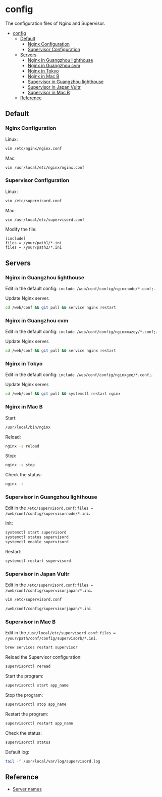 # config

The configuration files of Nginx and Supervisor.

- [config](#config)
  - [Default](#default)
    - [Nginx Configuration](#nginx-configuration)
    - [Supervisor Configuration](#supervisor-configuration)
  - [Servers](#servers)
    - [Nginx in Guangzhou lighthouse](#nginx-in-guangzhou-lighthouse)
    - [Nginx in Guangzhou cvm](#nginx-in-guangzhou-cvm)
    - [Nginx in Tokyo](#nginx-in-tokyo)
    - [Nginx in Mac B](#nginx-in-mac-b)
    - [Supervisor in Guangzhou lighthouse](#supervisor-in-guangzhou-lighthouse)
    - [Supervisor in Japan Vultr](#supervisor-in-japan-vultr)
    - [Supervisor in Mac B](#supervisor-in-mac-b)
  - [Reference](#reference)

## Default

### Nginx Configuration

Linux:

```bash
vim /etc/nginx/nginx.conf
```

Mac:

```bash
vim /usr/local/etc/nginx/nginx.conf
```

### Supervisor Configuration

Linux:

```bash
vim /etc/supervisord.conf
```

Mac:

```bash
vim /usr/local/etc/supervisord.conf
```

Modify the file:

```text
[include]
files = /your/path1/*.ini
files = /your/path2/*.ini
```

## Servers

### Nginx in Guangzhou lighthouse

Edit in the default config: `include /web/conf/config/nginxnode/*.conf;`.

Update Nginx server.

```bash
cd /web/conf && git pull && service nginx restart
```

### Nginx in Guangzhou cvm

Edit in the default config: `include /web/conf/config/nginxmazey/*.conf;`.

Update Nginx server.

```bash
cd /web/conf && git pull && service nginx restart
```

### Nginx in Tokyo

Edit in the default config: `include /web/conf/config/nginxgee/*.conf;`.

Update Nginx server.

```bash
cd /web/conf && git pull && systemctl restart nginx
```

### Nginx in Mac B

Start:

```bash
/usr/local/bin/nginx
```

Reload:

```bash
nginx -s reload
```

Stop:

```bash
nginx -s stop
```

Check the status:

```bash
nginx -t
```

### Supervisor in Guangzhou lighthouse

Edit in the `/etc/supervisord.conf`: `files = /web/conf/config/supervisornode/*.ini`.

Init:

```bash
systemctl start supervisord
systemctl status supervisord
systemctl enable supervisord
```

Restart:

```bash
systemctl restart supervisord
```

### Supervisor in Japan Vultr

Edit in the `/etc/supervisord.conf`: `files = /web/conf/config/supervisorjapan/*.ini`.

```bash
vim /etc/supervisord.conf

/web/conf/config/supervisorjapan/*.ini
```

### Supervisor in Mac B

Edit in the `/usr/local/etc/supervisord.conf`: `files = /your/path/conf/config/supervisorb/*.ini`.

```bash
brew services restart supervisor
```

Reload the Supervisor configuration:

```bash
supervisorctl reread
```

Start the program:

```bash
supervisorctl start app_name
```

Stop the program:

```bash
supervisorctl stop app_name
```

Restart the program:

```bash
supervisorctl restart app_name
```

Check the status:

```bash
supervisorctl status
```

Default log:

```bash
tail -f /usr/local/var/log/supervisord.log
```

## Reference

- [Server names](http://nginx.org/en/docs/http/server_names.html)
